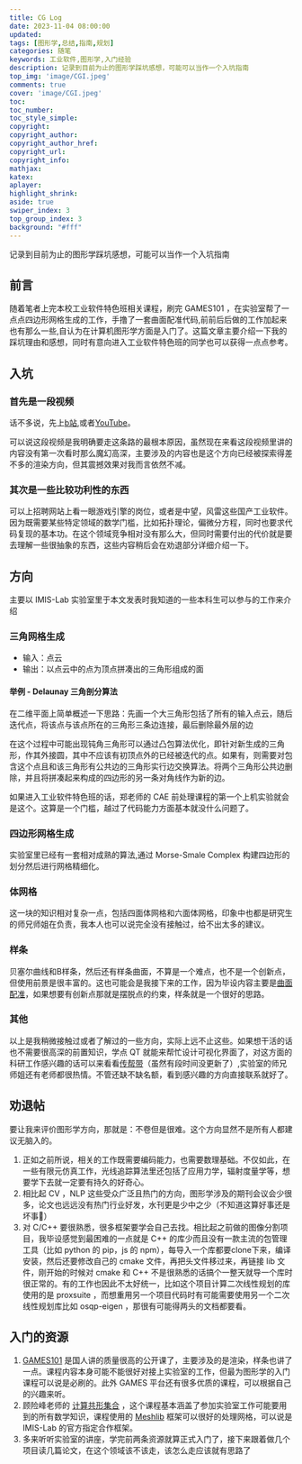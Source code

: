 ```yaml
---
title: CG Log
date: 2023-11-04 08:00:00
updated:
tags: [图形学,总结,指南,规划]
categories: 随笔
keywords: 工业软件,图形学,入门经验
description: 记录到目前为止的图形学踩坑感想，可能可以当作一个入坑指南
top_img: 'image/CGI.jpeg'
comments: true
cover: 'image/CGI.jpeg'
toc:
toc_number:
toc_style_simple:
copyright:
copyright_author:
copyright_author_href:
copyright_url:
copyright_info:
mathjax:
katex:
aplayer:
highlight_shrink:
aside: true
swiper_index: 3
top_group_index: 3
background: "#fff"
---
```


记录到目前为止的图形学踩坑感想，可能可以当作一个入坑指南
<!-- more -->
## 前言

随着笔者上完本校工业软件特色班相关课程，刷完 GAMES101 ，在实验室帮了一点点四边形网格生成的工作，手撸了一套曲面配准代码,前前后后做的工作加起来也有那么一些,自认为在计算机图形学方面是入门了。这篇文章主要介绍一下我的踩坑理由和感想，同时有意向进入工业软件特色班的同学也可以获得一点点参考。

## 入坑

### 首先是一段视频

话不多说，先上[b站](https://www.bilibili.com/video/BV1Hk4y1q7Rz/),或者[YouTube](https://www.youtube.com/watch?v=yTimLYi9XJ4)。

可以说这段视频是我明确要走这条路的最根本原因，虽然现在来看这段视频里讲的内容没有第一次看时那么魔幻高深，主要涉及的内容也是这个方向已经被探索得差不多的渲染方向，但其震撼效果对我而言依然不减。


### 其次是一些比较功利性的东西

可以上招聘网站上看一眼游戏引擎的岗位，或者是中望，风雷这些国产工业软件。因为既需要某些特定领域的数学门槛，比如拓扑理论，偏微分方程，同时也要求代码复现的基本功。在这个领域竞争相对没有那么大，但同时需要付出的代价就是要去理解一些很抽象的东西，这些内容稍后会在劝退部分详细介绍一下。

## 方向

主要以 IMIS-Lab 实验室里于本文发表时我知道的一些本科生可以参与的工作来介绍

### 三角网格生成

*   输入：点云
*   输出：以点云中的点为顶点拼凑出的三角形组成的面

#### 举例 - Delaunay 三角剖分算法

在二维平面上简单概述一下思路：先画一个大三角形包括了所有的输入点云，随后迭代点，将该点与该点所在的三角形三条边连接，最后删除最外层的边

在这个过程中可能出现钝角三角形可以通过凸包算法优化，即针对新生成的三角形，作其外接圆，其中不应该有初顶点外的已经被迭代的点。如果有，则需要对包含这个点且和该三角形有公共边的三角形实行边交换算法。将两个三角形公共边删除，并且将拼凑起来构成的四边形的另一条对角线作为新的边。

如果进入工业软件特色班的话，郑老师的 CAE 前处理课程的第一个上机实验就会是这个。这算是一个门槛，越过了代码能力方面基本就没什么问题了。

### 四边形网格生成

实验室里已经有一套相对成熟的算法,通过 Morse-Smale Complex 构建四边形的划分然后进行网格精细化。

### 体网格

这一块的知识相对复杂一点，包括四面体网格和六面体网格，印象中也都是研究生的师兄师姐在负责，我本人也可以说完全没有接触过，给不出太多的建议。

### 样条

贝塞尔曲线和B样条，然后还有样条曲面，不算是一个难点，也不是一个创新点，但使用前景是很丰富的。这也可能会是我接下来的工作，因为毕设内容主要是[曲面配准](/blog/registration/)，如果想要有创新点那就是摆脱点的约束，样条就是一个很好的思路。

### 其他

以上是我稍微接触过或者了解过的一些方向，实际上远不止这些。如果想干活的话也不需要很高深的前置知识，学点 QT 就能来帮忙设计可视化界面了，对这方面的科研工作感兴趣的话可以来看看[传帮带](https://www.kdocs.cn/l/cfSLy50pDUwP)（虽然有段时间没更新了）,实验室的师兄师姐还有老师都很热情。不管还缺不缺名额，看到感兴趣的方向直接联系就好了。

## 劝退帖

要让我来评价图形学方向，那就是：不卷但是很难。这个方向显然不是所有人都建议无脑入的。

1.  正如之前所说，相关的工作既需要编码能力，也需要数理基础。不仅如此，在一些有限元仿真工作，光线追踪算法里还包括了应用力学，辐射度量学等，想要学下去就一定要有持久的好奇心。
2.  相比起 CV ，NLP 这些受众广泛且热门的方向，图形学涉及的期刊会议会少很多，论文也远远没有热门行业好发，水刊更是少中之少（不知道这算好事还是坏事🤪）
3.  对 C/C++ 要很熟悉，很多框架要学会自己去找。相比起之前做的图像分割项目，我毕设感觉到最困难的一点就是 C++ 的库少而且没有一款主流的包管理工具（比如 python 的 pip，js 的 npm），每导入一个库都要clone下来，编译安装，然后还要修改自己的 cmake 文件，再把头文件移过来，再链接 lib 文件，刚开始的时候对 cmake 和 C++ 不是很熟悉的话搞个一整天就导一个库时很正常的。有的工作也因此不太好统一，比如这个项目计算二次线性规划的库使用的是 proxsuite ，而想重用另一个项目代码时有可能需要使用另一个二次线性规划库比如 osqp-eigen ，那很有可能得两头的文档都要看。

## 入门的资源

1.  [GAMES101](https://sites.cs.ucsb.edu/~lingqi/teaching/games101.html) 是国人讲的质量很高的公开课了，主要涉及的是渲染，样条也讲了一点。课程内容本身可能不能很好对接上实验室的工作，但最为图形学的入门课程可以说是必刷的。此外 GAMES 平台还有很多优质的课程，可以根据自己的兴趣来听。
2.  顾险峰老师的 [计算共形集合](https://space.bilibili.com/446605493) ，这个课程基本涵盖了参加实验室工作可能要用到的所有数学知识，课程使用的 [Meshlib](https://github.com/mathsyouth/meshlib) 框架可以很好的处理网格，可以说是 IMIS-Lab 的官方指定合作框架。
3.  多来听听实验室的讲座，学完前两条资源就算正式入门了，接下来跟着做几个项目读几篇论文，在这个领域该不该走，该怎么走应该就有思路了
